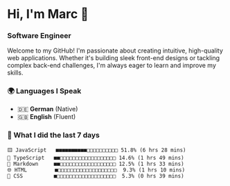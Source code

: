 # Hi, I'm Marc 👋 
### Software Engineer

Welcome to my GitHub! I'm passionate about creating intuitive, high-quality web applications. Whether it's building sleek front-end designs or tackling complex back-end challenges, I'm always eager to learn and improve my skills.  

### 🌍 Languages I Speak  
- 🇩🇪 **German** (Native)  
- 🇬🇧 **English** (Fluent)

### 🤯 What I did the last 7 days

```
🟨 JavaScript   ■■■■■■■■■■□□□□□□□□□□ 51.8% (6 hrs 28 mins)
🔷 TypeScript   ■■□□□□□□□□□□□□□□□□□□ 14.6% (1 hrs 49 mins)
📝 Markdown     ■■□□□□□□□□□□□□□□□□□□ 12.5% (1 hrs 33 mins)
🌐 HTML         ■□□□□□□□□□□□□□□□□□□□  9.3% (1 hrs 10 mins)
🎨 CSS          ■□□□□□□□□□□□□□□□□□□□  5.3% (0 hrs 39 mins)
```